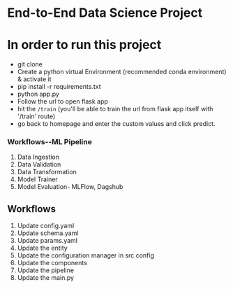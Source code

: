 # End-to-End Data Science Project

# In order to run this project 
- git clone <url>
- Create a python virtual Environment (recommended conda environment) & activate it
- pip install -r requirements.txt
- python app.py
- Follow the url to open flask app
- hit the `/train` (you'll be able to train the url from flask app itself with '/train' route)
- go back to homepage and enter the custom values and click predict.

### Workflows--ML Pipeline

1. Data Ingestion
2. Data Validation
3. Data Transformation
4. Model Trainer
5. Model Evaluation- MLFlow, Dagshub

## Workflows

1. Update config.yaml
2. Update schema.yaml
3. Update params.yaml
4. Update the entity
5. Update the configuration manager in src config
6. Update the components
7. Update the pipeline
8. Update the main.py
